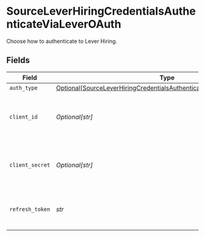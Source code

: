 # SourceLeverHiringCredentialsAuthenticateViaLeverOAuth

Choose how to authenticate to Lever Hiring.


## Fields

| Field                                                                                                                                                           | Type                                                                                                                                                            | Required                                                                                                                                                        | Description                                                                                                                                                     |
| --------------------------------------------------------------------------------------------------------------------------------------------------------------- | --------------------------------------------------------------------------------------------------------------------------------------------------------------- | --------------------------------------------------------------------------------------------------------------------------------------------------------------- | --------------------------------------------------------------------------------------------------------------------------------------------------------------- |
| `auth_type`                                                                                                                                                     | [Optional[SourceLeverHiringCredentialsAuthenticateViaLeverOAuthAuthType]](../../models/shared/sourceleverhiringcredentialsauthenticatevialeveroauthauthtype.md) | :heavy_minus_sign:                                                                                                                                              | N/A                                                                                                                                                             |
| `client_id`                                                                                                                                                     | *Optional[str]*                                                                                                                                                 | :heavy_minus_sign:                                                                                                                                              | The Client ID of your Lever Hiring developer application.                                                                                                       |
| `client_secret`                                                                                                                                                 | *Optional[str]*                                                                                                                                                 | :heavy_minus_sign:                                                                                                                                              | The Client Secret of your Lever Hiring developer application.                                                                                                   |
| `refresh_token`                                                                                                                                                 | *str*                                                                                                                                                           | :heavy_check_mark:                                                                                                                                              | The token for obtaining new access token.                                                                                                                       |